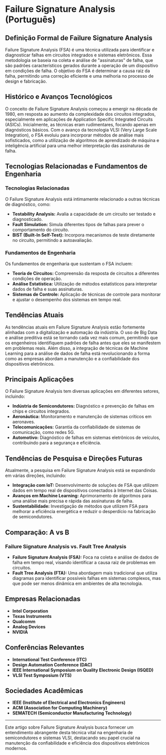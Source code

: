 # Failure Signature Analysis (Português)

## Definição Formal de Failure Signature Analysis

Failure Signature Analysis (FSA) é uma técnica utilizada para identificar e diagnosticar falhas em circuitos integrados e sistemas eletrônicos. Essa metodologia se baseia na coleta e análise de "assinaturas" de falha, que são padrões característicos gerados durante a operação de um dispositivo em condições de falha. O objetivo do FSA é determinar a causa raiz da falha, permitindo uma correção eficiente e uma melhoria no processo de design e fabricação.

## Histórico e Avanços Tecnológicos

O conceito de Failure Signature Analysis começou a emergir na década de 1980, em resposta ao aumento da complexidade dos circuitos integrados, especialmente em aplicações de Application Specific Integrated Circuits (ASICs). Inicialmente, as técnicas eram rudimentares, focando apenas em diagnósticos básicos. Com o avanço da tecnologia VLSI (Very Large Scale Integration), o FSA evoluiu para incorporar métodos de análise mais sofisticados, como a utilização de algoritmos de aprendizado de máquina e inteligência artificial para uma melhor interpretação das assinaturas de falha.

## Tecnologias Relacionadas e Fundamentos de Engenharia

### Tecnologias Relacionadas

O Failure Signature Analysis está intimamente relacionado a outras técnicas de diagnóstico, como:

- **Testability Analysis:** Avalia a capacidade de um circuito ser testado e diagnosticado.
- **Fault Simulation:** Simula diferentes tipos de falhas para prever o comportamento do circuito.
- **BIST (Built-In Self-Test):** Incorpora mecanismos de teste diretamente no circuito, permitindo a autoavaliação.

### Fundamentos de Engenharia

Os fundamentos de engenharia que sustentam o FSA incluem:

- **Teoria de Circuitos:** Compreensão da resposta de circuitos a diferentes condições de operação.
- **Análise Estatística:** Utilização de métodos estatísticos para interpretar dados de falha e suas assinaturas.
- **Sistemas de Controle:** Aplicação de técnicas de controle para monitorar e ajustar o desempenho dos sistemas em tempo real.

## Tendências Atuais

As tendências atuais em Failure Signature Analysis estão fortemente alinhadas com a digitalização e automação da indústria. O uso de Big Data e análise preditiva está se tornando cada vez mais comum, permitindo que os engenheiros identifiquem padrões de falha antes que eles se manifestem em problemas reais. Além disso, a integração de técnicas de Machine Learning para a análise de dados de falha está revolucionando a forma como as empresas abordam a manutenção e a confiabilidade dos dispositivos eletrônicos.

## Principais Aplicações

O Failure Signature Analysis tem diversas aplicações em diferentes setores, incluindo:

- **Indústria de Semicondutores:** Diagnóstico e prevenção de falhas em chips e circuitos integrados.
- **Aeronáutica:** Monitoramento e manutenção de sistemas críticos em aeronaves.
- **Telecomunicações:** Garantia da confiabilidade de sistemas de comunicação, como redes 5G.
- **Automotivo:** Diagnóstico de falhas em sistemas eletrônicos de veículos, contribuindo para a segurança e eficiência.

## Tendências de Pesquisa e Direções Futuras

Atualmente, a pesquisa em Failure Signature Analysis está se expandindo em várias direções, incluindo:

- **Integração com IoT:** Desenvolvimento de soluções de FSA que utilizem dados em tempo real de dispositivos conectados à Internet das Coisas.
- **Avanços em Machine Learning:** Aprimoramento de algoritmos para uma análise mais precisa e rápida das assinaturas de falha.
- **Sustentabilidade:** Investigação de métodos que utilizem FSA para melhorar a eficiência energética e reduzir o desperdício na fabricação de semicondutores.

## Comparação: A vs B

### Failure Signature Analysis vs. Fault Tree Analysis

- **Failure Signature Analysis (FSA):** Foca na coleta e análise de dados de falha em tempo real, visando identificar a causa raiz de problemas em circuitos.
- **Fault Tree Analysis (FTA):** Uma abordagem mais tradicional que utiliza diagramas para identificar possíveis falhas em sistemas complexos, mas que pode ser menos dinâmica em ambientes de alta tecnologia.

## Empresas Relacionadas

- **Intel Corporation**
- **Texas Instruments**
- **Qualcomm**
- **Analog Devices**
- **NVIDIA**

## Conferências Relevantes

- **International Test Conference (ITC)**
- **Design Automation Conference (DAC)**
- **IEEE International Symposium on Quality Electronic Design (ISQED)**
- **VLSI Test Symposium (VTS)**

## Sociedades Acadêmicas

- **IEEE (Institute of Electrical and Electronics Engineers)**
- **ACM (Association for Computing Machinery)**
- **SEMATECH (Semiconductor Manufacturing Technology)**

---

Este artigo sobre Failure Signature Analysis busca fornecer um entendimento abrangente desta técnica vital na engenharia de semicondutores e sistemas VLSI, destacando seu papel crucial na manutenção da confiabilidade e eficiência dos dispositivos eletrônicos modernos.